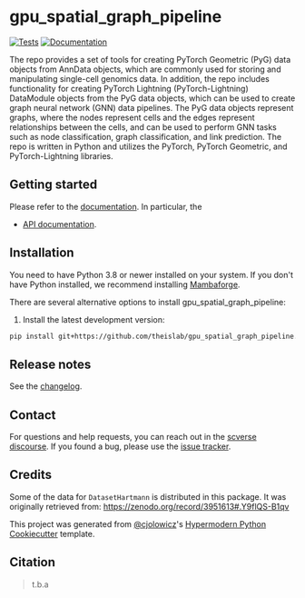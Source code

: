 # gpu_spatial_graph_pipeline

[![Tests][badge-tests]][link-tests]
[![Documentation][badge-docs]][link-docs]

[badge-tests]: https://img.shields.io/github/actions/workflow/status/tothmarcella/gpu_spatial_graph_pipeline/test.yaml?branch=main
[link-tests]: https://github.com/theislab/gpu_spatial_graph_pipeline/actions/workflows/test.yml
[badge-docs]: https://img.shields.io/readthedocs/gpu_spatial_graph_pipeline

The repo provides a set of tools for creating PyTorch Geometric (PyG) data objects from AnnData objects, which are commonly used for storing and manipulating single-cell genomics data. In addition, the repo includes functionality for creating PyTorch Lightning (PyTorch-Lightning) DataModule objects from the PyG data objects, which can be used to create graph neural network (GNN) data pipelines. The PyG data objects represent graphs, where the nodes represent cells and the edges represent relationships between the cells, and can be used to perform GNN tasks such as node classification, graph classification, and link prediction. The repo is written in Python and utilizes the PyTorch, PyTorch Geometric, and PyTorch-Lightning libraries.

## Getting started

Please refer to the [documentation][link-docs]. In particular, the

-   [API documentation][link-api].

## Installation

You need to have Python 3.8 or newer installed on your system. If you don't have
Python installed, we recommend installing [Mambaforge](https://github.com/conda-forge/miniforge#mambaforge).

There are several alternative options to install gpu_spatial_graph_pipeline:

<!--
1) Install the latest release of `gpu_spatial_graph_pipeline` from `PyPI <https://pypi.org/project/gpu_spatial_graph_pipeline/>`_:

```bash
pip install gpu_spatial_graph_pipeline
```
-->

1. Install the latest development version:

```bash
pip install git+https://github.com/theislab/gpu_spatial_graph_pipeline.git@main
```

## Release notes

See the [changelog][changelog].

## Contact

For questions and help requests, you can reach out in the [scverse discourse][scverse-discourse].
If you found a bug, please use the [issue tracker][issue-tracker].


## Credits

Some of the data for `DatasetHartmann` is distributed in this package.
It was originally retrieved from: https://zenodo.org/record/3951613#.Y9flQS-B1qv

This project was generated from [@cjolowicz]'s [Hypermodern Python Cookiecutter] template.

[@cjolowicz]: https://github.com/cjolowicz
[pypi]: https://pypi.org/
[hypermodern python cookiecutter]: https://github.com/cjolowicz/cookiecutter-hypermodern-python
[file an issue]: https://github.com/theislab/gpu_spatial_graph_pipeline/issues
[pip]: https://pip.pypa.io/

## Citation

> t.b.a

[scverse-discourse]: https://discourse.scverse.org/
[issue-tracker]: https://github.com/theislab/gpu-spatial-graph-pipeline/issues
[changelog]: https://gpu-spatial-graph-pipeline.readthedocs.io/changelog.html
[link-docs]: https://gpu-spatial-graph-pipeline.readthedocs.io/index.html
[link-api]: https://gpu-spatial-graph-pipeline.readthedocs.io/api.html

